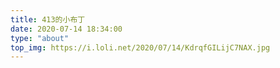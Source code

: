 ```yaml
---
title: 413的小布丁
date: 2020-07-14 18:34:00
type: "about"
top_img: https://i.loli.net/2020/07/14/KdrqfGILijC7NAX.jpg
---
```


